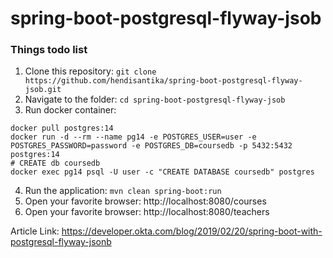 # spring-boot-postgresql-flyway-jsob

### Things todo list

1. Clone this repository: `git clone https://github.com/hendisantika/spring-boot-postgresql-flyway-jsob.git`
2. Navigate to the folder: `cd spring-boot-postgresql-flyway-jsob`
3. Run docker container:

```shell
docker pull postgres:14
docker run -d --rm --name pg14 -e POSTGRES_USER=user -e POSTGRES_PASSWORD=password -e POSTGRES_DB=coursedb -p 5432:5432 postgres:14
# CREATE db coursedb
docker exec pg14 psql -U user -c "CREATE DATABASE coursedb" postgres
```

4. Run the application: `mvn clean spring-boot:run`
5. Open your favorite browser: http://localhost:8080/courses
6. Open your favorite browser: http://localhost:8080/teachers

Article Link: https://developer.okta.com/blog/2019/02/20/spring-boot-with-postgresql-flyway-jsonb
